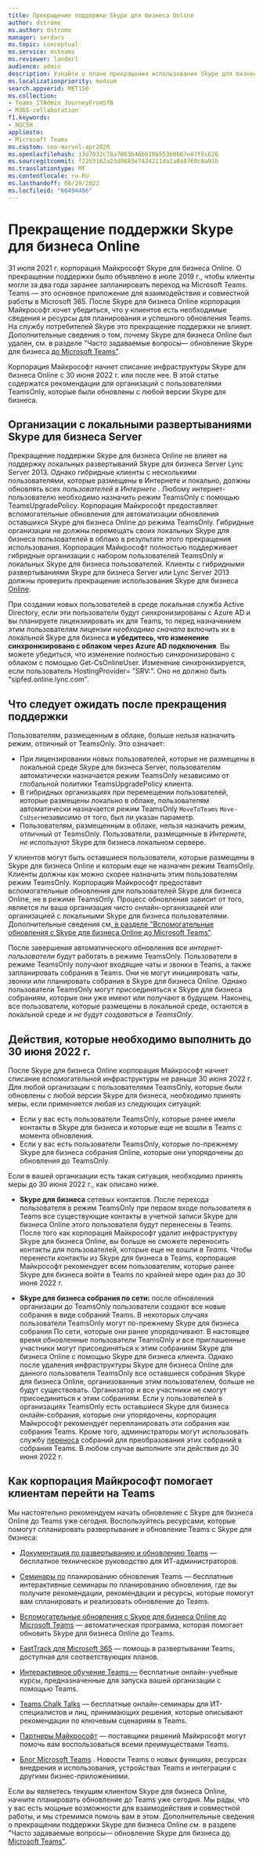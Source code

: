 ```yaml
---
title: Прекращение поддержки Skype для бизнеса Online
author: dstrome
ms.author: dstrome
manager: serdars
ms.topic: conceptual
ms.service: msteams
ms.reviewer: landerl
audience: admin
description: Узнайте о плане прекращения использования Skype для бизнеса Online и о том, как корпорация Майкрософт помогает клиентам перейти на Teams.
ms.localizationpriority: medium
search.appverid: MET150
ms.collection:
- Teams_ITAdmin_JourneyFromSfB
- M365-collaboration
f1.keywords:
- NOCSH
appliesto:
- Microsoft Teams
ms.custom: seo-marvel-apr2020
ms.openlocfilehash: 13d7032c78a7863b46bb186553b0b67e67f8c626
ms.sourcegitcommit: f2253162a23d0683e7424211da1a0a8760c8a91b
ms.translationtype: MT
ms.contentlocale: ru-RU
ms.lasthandoff: 06/29/2022
ms.locfileid: "66494496"
---
```

# <a name="skype-for-business-online-retirement"></a>Прекращение поддержки Skype для бизнеса Online

31 июля 2021 г. корпорация Майкрософт Skype для бизнеса Online. О прекращении поддержки было объявлено в июле 2019 г., чтобы клиенты могли за два года заранее запланировать переход на Microsoft Teams. Teams — это основное приложение для взаимодействия и совместной работы в Microsoft 365. После Skype для бизнеса Online корпорация Майкрософт хочет убедиться, что у клиентов есть необходимые сведения и ресурсы для планирования и успешного обновления Teams.  На службу потребителей Skype это прекращение поддержки не влияет. Дополнительные сведения о том, почему Skype для бизнеса Online был удален, см. в разделе "Часто задаваемые вопросы— обновление Skype для бизнеса [до Microsoft Teams"](FAQ-journey.yml).

Корпорация Майкрософт начнет списание инфраструктуры Skype для бизнеса Online с 30 июня 2022 г. или после нее. В этой статье содержатся рекомендации для организаций с пользователями TeamsOnly, которые были обновлены с любой версии Skype для бизнеса.


## <a name="organizations-with-on-premises-deployments-of-skype-for-business-server"></a>Организации с локальными развертываниями Skype для бизнеса Server

Прекращение поддержки Skype для бизнеса Online не влияет на поддержку локальных развертываний Skype для бизнеса Server Lync Server 2013. Однако гибридные клиенты с несколькими пользователями, которые размещены в Интернете и локально, должны обновлять всех *пользователей в Интернете* . Любому интернет-пользователю необходимо назначить режим TeamsOnly с помощью TeamsUpgradePolicy. Корпорация Майкрософт предоставляет вспомогательные обновления для автоматизации обновления оставшихся Skype для бизнеса Online до режима TeamsOnly. Гибридные организации не должны перемещать  своих локальных Skype для бизнеса пользователей в облако в результате этого прекращения использования. Корпорация Майкрософт полностью поддерживает гибридные организации с набором пользователей TeamsOnly и локальных Skype для бизнеса пользователей. Клиенты с гибридными развертываниями Skype для бизнеса Server или Lync Server 2013 должны проверить прекращение использования Skype для бизнеса [Online](/skypeforbusiness/hybrid/plan-hybrid-connectivity#implications-of-the-upcoming-retirement-of-skype-for-business-online).

При создании новых пользователей в среде локальная служба Active Directory, если эти пользователи будут синхронизированы с Azure AD и вы планируете лицензиировать их для Teams, то перед назначением этим пользователям лицензии *необходимо сначала* включить их в локальной Skype для бизнеса **и убедитесь, что изменение синхронизировано с облаком через Azure AD подключения**.  Вы можете убедиться, что изменение полностью синхронизировано с облаком с помощью Get-CsOnlineUser. Изменение синхронизируется, если пользователь HostingProvider= "SRV:".  Оно не должно быть "sipfed.online.lync.com".   

## <a name="what-to-expect-post-retirement"></a>Что следует ожидать после прекращения поддержки

Пользователям, размещенным в облаке, больше нельзя назначить режим, отличный от TeamsOnly. Это означает:

 - При лицензировании новых пользователей, которые не размещены в локальной среде Skype для бизнеса Server, пользователям автоматически назначается режим TeamsOnly независимо от глобальной политики TeamsUpgradePolicy клиента.
 - В гибридных организациях при перемещении пользователей, которые размещены локально в облаке, пользователям автоматически назначается режим TeamsOnly `MoveToTeams` `Move-CsUser`независимо от того, был ли указан параметр.
 - Пользователям, размещенным в облаке, нельзя назначить режим, отличный от TeamsOnly. Пользователи, размещенные в *Интернете, не* используют Skype для бизнеса локальном сервере.

У клиентов могут быть оставшиеся пользователи, которые размещены в Skype для бизнеса Online и которым еще не назначен режим TeamsOnly. Клиенты должны как можно скорее назначить этим пользователям режим TeamsOnly. Корпорация Майкрософт предоставит вспомогательные обновления для пользователей Skype для бизнеса Online, не в режиме TeamsOnly. Процесс обновления зависит от того, является ли ваша организация чисто онлайн-организацией или организацией с локальными Skype для бизнеса пользователями. Дополнительные сведения см[. в разделе "Вспомогательные обновления с Skype для бизнеса Online до Microsoft Teams"](upgrade-assisted.md).

После завершения автоматического обновления все *интернет-пользователи* будут работать в режиме TeamsOnly. Пользователи в режиме TeamsOnly получают входящие чаты и звонки в Teams, а также запланировать собрания в Teams. Они не могут инициировать чаты, звонки или планировать собрания в Skype для бизнеса Online.  Однако пользователи TeamsOnly могут присоединяться к Skype для бизнеса собраниям, которые они уже имеют или получают в будущем. Наконец, все пользователи, которые размещены в локальной среде, остаются в локальной среде и *не будут создаваться в TeamsOnly*.

## <a name="actions-to-take-before-june-30-2022"></a>Действия, которые необходимо выполнить до 30 июня 2022 г.
После Skype для бизнеса Online корпорация Майкрософт начнет списание вспомогательной инфраструктуры не раньше 30 июня 2022 г.  Для любой организации с пользователями TeamsOnly, которые были обновлены с любой версии Skype для бизнеса, необходимо принять меры, если применяется любая из следующих ситуаций:

- Если у вас есть пользователи TeamsOnly, которые ранее имели контакты в Skype для бизнеса и которые еще не вошли в Teams  с момента обновления.
- Если у вас есть пользователи TeamsOnly, которые по-прежнему Skype для бизнеса собрания Online, которые они упорядочены до обновления до TeamsOnly.

Если в вашей организации есть такая ситуация, необходимо принять меры до 30 июня 2022 г., как описано ниже.

 - **Skype для бизнеса** сетевых контактов. После перехода пользователя в режим TeamsOnly при первом входе пользователя в Teams все существующие контакты в учетной записи Skype для бизнеса Online этого пользователя будут перенесены в Teams. После того как корпорация Майкрософт удалит инфраструктуру Skype для бизнеса Online, вы больше не сможете переносить контакты для пользователей, которые еще не вошли *в Teams.* Чтобы перенести контакты из Skype для бизнеса в Teams, корпорация Майкрософт рекомендует всем пользователям, которые ранее Skype для бизнеса войти в Teams по крайней мере один раз до 30 июня 2022 г.

 - **Skype для бизнеса собрания по сети:** после обновления организации до TeamsOnly пользователи создают все новые собрания в виде собраний Teams. В некоторых случаях пользователи TeamsOnly могут по-прежнему Skype для бизнеса собрания По сети, которые они ранее упорядочивают. В настоящее время обновленные пользователи TeamsOnly и все приглашенные участники могут присоединяться к этим собраниям Skype для бизнеса Online с помощью Skype для бизнеса клиента. Однако после удаления инфраструктуры Skype для бизнеса Online для данного пользователя TeamsOnly все оставшиеся собрания Skype для бизнеса Online, организованные этим пользователем, больше не будут существовать. Организатор и все участники не смогут присоединиться к этим собраниям. Если у пользователей в организациях TeamsOnly есть оставшиеся Skype для бизнеса онлайн-собрания, которые они упорядочены, корпорация Майкрософт рекомендует перепланировать эти собрания как собрания Teams. Кроме того, администраторы могут использовать службу [переноса](/skypeforbusiness/audio-conferencing-in-office-365/setting-up-the-meeting-migration-service-mms#trigger-meeting-migration-manually-via-powershell-cmdlet) собраний для преобразования этих собраний в собрания Teams. В любом случае выполните эти действия до 30 июня 2022 г.  


## <a name="how-microsoft-is-helping-customers-upgrade-to-teams"></a>Как корпорация Майкрософт помогает клиентам перейти на Teams

Мы настоятельно рекомендуем начать обновление с Skype для бизнеса Online до Teams уже сегодня. Воспользуйтесь ресурсами, которые помогут спланировать развертывание и обновление Teams с Skype для бизнеса:

- [Документация по развертыванию и обновлению Teams](upgrade-start-here.md) — бесплатное техническое руководство для ИТ-администраторов.

- [Семинары по](./upgrade-workshops-landing-page.yml) планированию обновления Teams — бесплатные интерактивные семинары по планированию обновления, где вы получите рекомендации, рекомендации и ресурсы, которые помогут вам спланировать и реализовать обновление до Teams.

- [Вспомогательные обновления с Skype для бизнеса Online до Microsoft Teams](upgrade-assisted.md) — автоматическая программа, которая помогает обновить Skype для бизнеса Online до Teams.

- [FastTrack для Microsoft 365](https://www.microsoft.com/fasttrack/microsoft-365) — помощь в развертывании Teams, доступная для соответствующих планов.

- [Интерактивное обучение Teams —](./instructor-led-training-teams-landing-page.yml) бесплатные онлайн-учебные курсы, предназначенные для запуска вашей организации с помощью Teams.

- [Teams Chalk Talks](./chalk-talks-landing-page.yml) — бесплатные онлайн-семинары для ИТ-специалистов и лиц, принимающих решения, которые описывают рекомендации по ключевым сценариям в Teams.

- [Партнеры Майкрософт](https://www.microsoft.com/solution-providers/home) — поставщики решений Майкрософт могут помочь вам воспользоваться всеми преимуществами Teams.

- [Блог Microsoft Teams](https://techcommunity.microsoft.com/t5/microsoft-teams-blog/bg-p/MicrosoftTeamsBlog) . Новости Teams о новых функциях, ресурсах внедрения и использования, устройствах Teams и интеграции с другими бизнес-приложениями.

Если вы являетесь текущим клиентом Skype для бизнеса Online, начните планировать обновление до Teams уже сегодня. Мы рады, что у вас есть мощные возможности для взаимодействия и совместной работы, и мы стремимся помочь вам в этом.  Дополнительные сведения о прекращении поддержки Skype для бизнеса Online см. в разделе "Часто задаваемые вопросы— обновление Skype для бизнеса [до Microsoft Teams"](FAQ-journey.yml).





